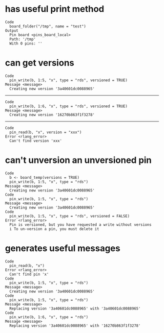 # has useful print method

    Code
      board_folder("/tmp", name = "test")
    Output
      Pin board <pins_board_local>
      Path: '/tmp'
      With 0 pins: ''

# can get versions

    Code
      pin_write(b, 1:5, "x", type = "rds", versioned = TRUE)
    Message <message>
      Creating new version '3a40601dc0088965'

---

    Code
      pin_write(b, 1:6, "x", type = "rds", versioned = TRUE)
    Message <message>
      Creating new version '16270b863f1f3278'

---

    Code
      pin_read(b, "x", version = "xxx")
    Error <rlang_error>
      Can't find version 'xxx'

# can't unversion an unversioned pin

    Code
      b <- board_temp(versions = TRUE)
      pin_write(b, 1:5, "x", type = "rds")
    Message <message>
      Creating new version '3a40601dc0088965'
    Code
      pin_write(b, 1:5, "x", type = "rds")
    Message <message>
      Creating new version '3a40601dc0088965'
    Code
      pin_write(b, 1:5, "x", type = "rds", versioned = FALSE)
    Error <rlang_error>
      Pin is versioned, but you have requested a write without versions
      i To un-version a pin, you must delete it

# generates useful messages

    Code
      pin_read(b, "x")
    Error <rlang_error>
      Can't find pin 'x'
    Code
      pin_write(b, 1:5, "x", type = "rds")
    Message <message>
      Creating new version '3a40601dc0088965'
    Code
      pin_write(b, 1:5, "x", type = "rds")
    Message <message>
      Replacing version '3a40601dc0088965' with '3a40601dc0088965'
    Code
      pin_write(b, 1:6, "x", type = "rds")
    Message <message>
      Replacing version '3a40601dc0088965' with '16270b863f1f3278'

